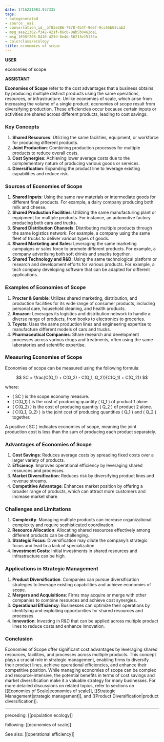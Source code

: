 ```yaml
---
date: 1716231983.937335
tags:
- autogenerated
- source__oai
- conversation_id__bf83e386-7978-4b4f-9e6f-9cc95b08cab2
- msg_aaa21362-f342-421f-b6c0-8ab5b0462de1
- msg_1698f203-8410-423d-8e4d-56213e15133a
- colorclass/ecology
title: economies of scope
---
```


**USER**

economies of scope


**ASSISTANT**

**Economies of Scope** refer to the cost advantages that a business obtains by producing multiple distinct products using the same operations, resources, or infrastructure. Unlike economies of scale, which arise from increasing the volume of a single product, economies of scope result from diversifying production. These efficiencies occur because certain inputs or activities are shared across different products, leading to cost savings.

### Key Concepts

1. **Shared Resources**: Utilizing the same facilities, equipment, or workforce for producing different products.
2. **Joint Production**: Combining production processes for multiple products to reduce overall costs.
3. **Cost Synergies**: Achieving lower average costs due to the complementary nature of producing various goods or services.
4. **Diversification**: Expanding the product line to leverage existing capabilities and reduce risk.

### Sources of Economies of Scope

1. **Shared Inputs**: Using the same raw materials or intermediate goods for different final products. For example, a dairy company producing both milk and cheese.
2. **Shared Production Facilities**: Utilizing the same manufacturing plant or equipment for multiple products. For instance, an automotive factory producing both cars and trucks.
3. **Shared Distribution Channels**: Distributing multiple products through the same logistics network. For example, a company using the same fleet of trucks to deliver various types of goods.
4. **Shared Marketing and Sales**: Leveraging the same marketing campaigns or sales force to promote different products. For example, a company advertising both soft drinks and snacks together.
5. **Shared Technology and R&D**: Using the same technological platform or research and development efforts for various products. For example, a tech company developing software that can be adapted for different applications.

### Examples of Economies of Scope

1. **Procter & Gamble**: Utilizes shared marketing, distribution, and production facilities for its wide range of consumer products, including personal care, household cleaning, and health products.
2. **Amazon**: Leverages its logistics and distribution network to handle a diverse range of products, from books to electronics to groceries.
3. **Toyota**: Uses the same production lines and engineering expertise to manufacture different models of cars and trucks.
4. **Pharmaceutical Companies**: Share research and development processes across various drugs and treatments, often using the same laboratories and scientific expertise.

### Measuring Economies of Scope

Economies of scope can be measured using the following formula:

$$
SC = \frac{C(Q_1) + C(Q_2) - C(Q_1, Q_2)}{C(Q_1) + C(Q_2)}
$$

where:
- \( SC \) is the scope economy measure.
- \( C(Q_1) \) is the cost of producing quantity \( Q_1 \) of product 1 alone.
- \( C(Q_2) \) is the cost of producing quantity \( Q_2 \) of product 2 alone.
- \( C(Q_1, Q_2) \) is the joint cost of producing quantities \( Q_1 \) and \( Q_2 \) together.

A positive \( SC \) indicates economies of scope, meaning the joint production cost is less than the sum of producing each product separately.

### Advantages of Economies of Scope

1. **Cost Savings**: Reduces average costs by spreading fixed costs over a larger variety of products.
2. **Efficiency**: Improves operational efficiency by leveraging shared resources and processes.
3. **Market Diversification**: Reduces risk by diversifying product lines and revenue streams.
4. **Competitive Advantage**: Enhances market position by offering a broader range of products, which can attract more customers and increase market share.

### Challenges and Limitations

1. **Complexity**: Managing multiple products can increase organizational complexity and require sophisticated coordination.
2. **Resource Allocation**: Allocating shared resources effectively among different products can be challenging.
3. **Strategic Focus**: Diversification may dilute the company’s strategic focus and lead to a lack of specialization.
4. **Investment Costs**: Initial investments in shared resources and infrastructure can be high.

### Applications in Strategic Management

1. **Product Diversification**: Companies can pursue diversification strategies to leverage existing capabilities and achieve economies of scope.
2. **Mergers and Acquisitions**: Firms may acquire or merge with other companies to combine resources and achieve cost synergies.
3. **Operational Efficiency**: Businesses can optimize their operations by identifying and exploiting opportunities for shared resources and processes.
4. **Innovation**: Investing in R&D that can be applied across multiple product lines to reduce costs and enhance innovation.

### Conclusion

Economies of Scope offer significant cost advantages by leveraging shared resources, facilities, and processes across multiple products. This concept plays a crucial role in strategic management, enabling firms to diversify their product lines, achieve operational efficiencies, and enhance their competitive position. While managing economies of scope can be complex and resource-intensive, the potential benefits in terms of cost savings and market diversification make it a valuable strategy for many businesses. For more detailed discussions on related topics, refer to sections on [[Economies of Scale|economies of scale]], [[Strategic Management|strategic management]], and [[Product Diversification|product diversification]].


---

preceding: [[population ecology]]  


following: [[economies of scale]]

See also: [[operational efficiency]]